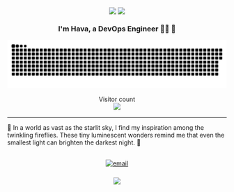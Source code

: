 <div align="center">
<img src="https://raw.githubusercontent.com/awakzdev/awakzdev/main/headergitdark.gif#gh-dark-mode-only" align="center" height="325" />
<img src="https://raw.githubusercontent.com/awakzdev/awakzdev/main/headergitlight.gif#gh-light-mode-only" align="center" height="325" />
</div>  
 
### <div align="center">I'm Hava, a DevOps Engineer 👨‍💻  🚀</div>  

<a href=#><img src="contributions.svg"></a>

<p align="center"> 
  Visitor count<br>
  <img src="https://profile-counter.glitch.me/havajanashvilli/count.svg" />
</p>


<hr>

<h7 align="center">🌌 In a world as vast as the starlit sky, I find my inspiration among the twinkling fireflies. These tiny luminescent wonders remind me that even the smallest light can brighten the darkest night. 🌟</h7>
<br/>  

</td></tr></table>  

<br/>  

 
<div align="center">
 
  <a href="mailto:havajanashvilli@gmail.com">
    <img src="https://img.shields.io/badge/Email-D14836?style=for-the-badge&logo=gmail&logoColor=white" alt="email" style="margin-bottom: 5px;"/>
  </a>
</div>

  

<br/>  

<div align="center">
<img src="https://raw.githubusercontent.com/awakzdev/awakzdev/main/ganesha.jpeg#gh-dark-mode-only" align="center" height="325" />
</div>  
  
<br/>  

